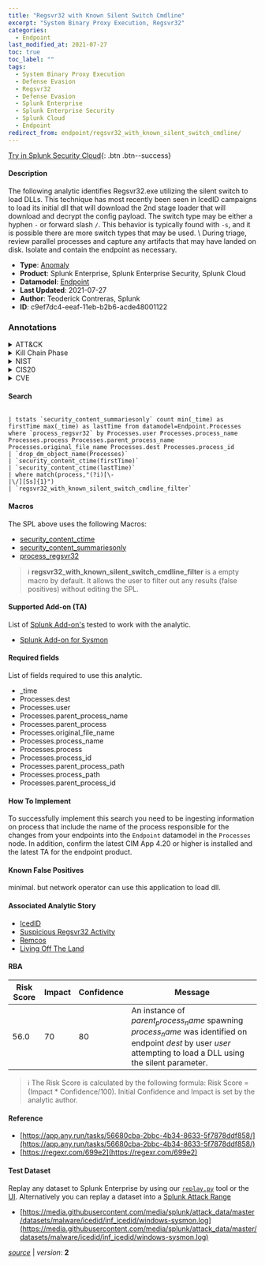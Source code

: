 ```yaml
---
title: "Regsvr32 with Known Silent Switch Cmdline"
excerpt: "System Binary Proxy Execution, Regsvr32"
categories:
  - Endpoint
last_modified_at: 2021-07-27
toc: true
toc_label: ""
tags:
  - System Binary Proxy Execution
  - Defense Evasion
  - Regsvr32
  - Defense Evasion
  - Splunk Enterprise
  - Splunk Enterprise Security
  - Splunk Cloud
  - Endpoint
redirect_from: endpoint/regsvr32_with_known_silent_switch_cmdline/
---
```




[Try in Splunk Security Cloud](https://www.splunk.com/en_us/cyber-security.html){: .btn .btn--success}

#### Description

The following analytic identifies Regsvr32.exe utilizing the silent switch to load DLLs. This technique has most recently been seen in IcedID campaigns to load its initial dll that will download the 2nd stage loader that will download and decrypt the config payload. The switch type may be either a hyphen `-` or forward slash `/`. This behavior is typically found with `-s`, and it is possible there are more switch types that may be used. \ During triage, review parallel processes and capture any artifacts that may have landed on disk. Isolate and contain the endpoint as necessary.

- **Type**: [Anomaly](https://github.com/splunk/security_content/wiki/Detection-Analytic-Types)
- **Product**: Splunk Enterprise, Splunk Enterprise Security, Splunk Cloud
- **Datamodel**: [Endpoint](https://docs.splunk.com/Documentation/CIM/latest/User/Endpoint)
- **Last Updated**: 2021-07-27
- **Author**: Teoderick Contreras, Splunk
- **ID**: c9ef7dc4-eeaf-11eb-b2b6-acde48001122

### Annotations
<details>
  <summary>ATT&CK</summary>

<div markdown="1">

#### [ATT&CK](https://attack.mitre.org/)

| ID          | Technique   | Tactic         |
| ----------- | ----------- |--------------- |
| [T1218](https://attack.mitre.org/techniques/T1218/) | System Binary Proxy Execution | Defense Evasion |

| [T1218.010](https://attack.mitre.org/techniques/T1218/010/) | Regsvr32 | Defense Evasion |

</div>
</details>


<details>
  <summary>Kill Chain Phase</summary>

<div markdown="1">

* Exploitation


</div>
</details>


<details>
  <summary>NIST</summary>

<div markdown="1">



</div>
</details>

<details>
  <summary>CIS20</summary>

<div markdown="1">



</div>
</details>

<details>
  <summary>CVE</summary>

<div markdown="1">


</div>
</details>


#### Search

```

| tstats `security_content_summariesonly` count min(_time) as firstTime max(_time) as lastTime from datamodel=Endpoint.Processes where `process_regsvr32` by Processes.user Processes.process_name Processes.process Processes.parent_process_name Processes.original_file_name Processes.dest Processes.process_id 
| `drop_dm_object_name(Processes)` 
| `security_content_ctime(firstTime)` 
| `security_content_ctime(lastTime)` 
| where match(process,"(?i)[\-
|\/][Ss]{1}") 
| `regsvr32_with_known_silent_switch_cmdline_filter`
```

#### Macros
The SPL above uses the following Macros:
* [security_content_ctime](https://github.com/splunk/security_content/blob/develop/macros/security_content_ctime.yml)
* [security_content_summariesonly](https://github.com/splunk/security_content/blob/develop/macros/security_content_summariesonly.yml)
* [process_regsvr32](https://github.com/splunk/security_content/blob/develop/macros/process_regsvr32.yml)

> :information_source:
> **regsvr32_with_known_silent_switch_cmdline_filter** is a empty macro by default. It allows the user to filter out any results (false positives) without editing the SPL.


#### Supported Add-on (TA)
List of [Splunk Add-on's](https://docs.splunk.com/Documentation/AddOns/released/Overview/AboutSplunkadd-ons) tested to work with the analytic.

* [Splunk Add-on for Sysmon](https://splunkbase.splunk.com/app/5709)


#### Required fields
List of fields required to use this analytic.
* _time
* Processes.dest
* Processes.user
* Processes.parent_process_name
* Processes.parent_process
* Processes.original_file_name
* Processes.process_name
* Processes.process
* Processes.process_id
* Processes.parent_process_path
* Processes.process_path
* Processes.parent_process_id



#### How To Implement
To successfully implement this search you need to be ingesting information on process that include the name of the process responsible for the changes from your endpoints into the `Endpoint` datamodel in the `Processes` node. In addition, confirm the latest CIM App 4.20 or higher is installed and the latest TA for the endpoint product.
#### Known False Positives
minimal. but network operator can use this application to load dll.

#### Associated Analytic Story
* [IcedID](/stories/icedid)
* [Suspicious Regsvr32 Activity](/stories/suspicious_regsvr32_activity)
* [Remcos](/stories/remcos)
* [Living Off The Land](/stories/living_off_the_land)




#### RBA

| Risk Score  | Impact      | Confidence   | Message      |
| ----------- | ----------- |--------------|--------------|
| 56.0 | 70 | 80 | An instance of $parent_process_name$ spawning $process_name$ was identified on endpoint $dest$ by user $user$ attempting to load a DLL using the silent parameter. |


> :information_source:
> The Risk Score is calculated by the following formula: Risk Score = (Impact * Confidence/100). Initial Confidence and Impact is set by the analytic author.


#### Reference

* [https://app.any.run/tasks/56680cba-2bbc-4b34-8633-5f7878ddf858/](https://app.any.run/tasks/56680cba-2bbc-4b34-8633-5f7878ddf858/)
* [https://regexr.com/699e2](https://regexr.com/699e2)



#### Test Dataset
Replay any dataset to Splunk Enterprise by using our [`replay.py`](https://github.com/splunk/attack_data#using-replaypy) tool or the [UI](https://github.com/splunk/attack_data#using-ui).
Alternatively you can replay a dataset into a [Splunk Attack Range](https://github.com/splunk/attack_range#replay-dumps-into-attack-range-splunk-server)

* [https://media.githubusercontent.com/media/splunk/attack_data/master/datasets/malware/icedid/inf_icedid/windows-sysmon.log](https://media.githubusercontent.com/media/splunk/attack_data/master/datasets/malware/icedid/inf_icedid/windows-sysmon.log)



[*source*](https://github.com/splunk/security_content/tree/develop/detections/endpoint/regsvr32_with_known_silent_switch_cmdline.yml) \| *version*: **2**